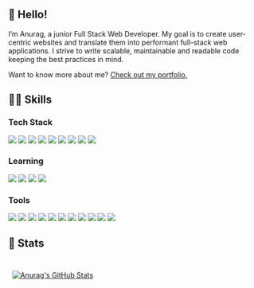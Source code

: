 ## 👋 Hello!

I’m Anurag, a junior Full Stack Web Developer. My goal is to create user-centric websites and translate them into performant full-stack web applications. I strive to write scalable, maintainable and readable code keeping the best practices in mind.

Want to know more about me? [Check out my portfolio.](https://anuragp.dev/)

## 💪🏻 Skills

### Tech Stack

[![](https://img.shields.io/badge/html5-%23E34F26.svg?style=for-the-badge&logo=html5&logoColor=white)](https://developer.mozilla.org/en-US/docs/Web/HTML)
[![](https://img.shields.io/badge/CSS-1572B6?style=for-the-badge&logo=css3&logoColor=white)](https://developer.mozilla.org/en-US/docs/Web/CSS/Reference)
[![](https://img.shields.io/badge/JavaScript-F7DF1E?style=for-the-badge&logo=JavaScript&logoColor=black)](https://developer.mozilla.org/en-US/docs/Web/JavaScript)
[![](https://img.shields.io/badge/Node.js-43853D?style=for-the-badge&logo=node.js&logoColor=white)](https://nodejs.org/en/)
[![](https://img.shields.io/badge/Express-000000?style=for-the-badge&logo=Express&logoColor=white)](https://expressjs.com/)
[![](https://img.shields.io/badge/React-20232A?style=for-the-badge&logo=react&logoColor=61DAFB)](https://reactjs.org/)
[![](https://img.shields.io/badge/tailwindcss-%2338B2AC.svg?style=for-the-badge&logo=tailwind-css&logoColor=white)](https://tailwindcss.com/)
[![](https://img.shields.io/badge/vite-%23646CFF.svg?style=for-the-badge&logo=vite&logoColor=white)](https://vitejs.dev/)
[![](https://img.shields.io/badge/MongoDB-47A248?style=for-the-badge&logo=MongoDB&logoColor=white)](https://www.mongodb.com/)

### Learning

[![](https://img.shields.io/badge/TypeScript-3178C6?style=for-the-badge&logo=TypeScript&logoColor=white)](https://www.typescriptlang.org/)
[![](https://img.shields.io/badge/Next.js-000000?style=for-the-badge&logo=next.js&logoColor=white)](https://nextjs.org/)
[![](https://img.shields.io/badge/c++-%2300599C.svg?style=for-the-badge&logo=c%2B%2B&logoColor=white)](https://isocpp.org/)
[![](https://img.shields.io/badge/rust-%23000000.svg?style=for-the-badge&logo=rust&logoColor=white)](https://www.rust-lang.org/)

### Tools

[![](https://img.shields.io/badge/Visual%20Studio%20Code-0078d7.svg?style=for-the-badge&logo=visual-studio-code&logoColor=white)](https://code.visualstudio.com/)
[![](https://img.shields.io/badge/NeoVim-%2357A143.svg?&style=for-the-badge&logo=neovim&logoColor=white)](https://neovim.io/)
[![](https://img.shields.io/badge/NPM-CB3837?style=for-the-badge&logo=npm&logoColor=white)](https://www.npmjs.com/)
[![](https://img.shields.io/badge/git-%23F05033.svg?style=for-the-badge&logo=git&logoColor=white)](https://git-scm.com/)
[![](https://img.shields.io/badge/GitHub-181717?style=for-the-badge&logo=GitHub&logoColor=white)](https://github.com/)
[![](https://img.shields.io/badge/Jira-0052CC?style=for-the-badge&logo=Jira-Software&logoColor=white)](https://www.atlassian.com/software/jira)
[![](https://img.shields.io/badge/Bitbucket-0052CC?style=for-the-badge&logo=Bitbucket&logoColor=white)](https://bitbucket.org/)
[![](https://img.shields.io/badge/Confluence-0052CC?style=for-the-badge&logo=Confluence&logoColor=white)](https://www.atlassian.com/software/confluence)
[![](https://img.shields.io/badge/Vercel-000000?style=for-the-badge&logo=Vercel&logoColor=white)](https://vercel.com/)
[![](https://img.shields.io/badge/AWS-%23FF9900.svg?style=for-the-badge&logo=amazon-aws&logoColor=white)](https://aws.amazon.com/)
[![](https://img.shields.io/badge/Postman-FF6C37?style=for-the-badge&logo=Postman&logoColor=white)](https://www.postman.com/)

## 🧐 Stats

<br>

<a href="https://github.com/apicgg">
  <img align="center" style="margin:0.5rem" src="https://github-readme-stats.vercel.app/api?username=apicgg&hide_border=true&show_icons=true&line_height=28&count_private=true&title_color=ffffff&text_color=c9cacc&icon_color=58a6ff&bg_color=161b22" alt="Anurag's GitHub Stats" />
</a>
